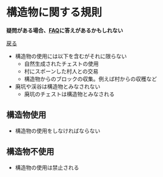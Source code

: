 # 構造物に関する規則

**疑問がある場合、[FAQ](https://www.speedrun.com/mcbe/thread/vdv9t)に答えがあるかもしれない**

[戻る](../README.md)

* 構造物の使用には以下を含むがそれに限らない
    - 自然生成されたチェストの使用
    - 村にスポーンした村人との交易
    - 構造物からのブロックの収集。例えば村からの収穫など
* 廃坑や渓谷は構造物とみなされない
    - 廃坑のチェストは構造物とみなされる

## 構造物使用

* 構造物の使用をしなければならない

## 構造物不使用

* 構造物の使用は禁止される
